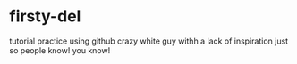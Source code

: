 # firsty-del
tutorial practice using github
crazy white guy withh a lack of inspiration
just so people know! you know!
